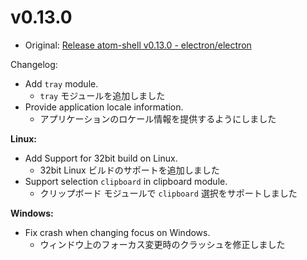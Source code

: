 # v0.13.0

* Original: [Release atom-shell v0.13.0 - electron/electron](https://github.com/electron/electron/releases/tag/v0.13.0)

Changelog:

* Add `tray` module.
  * `tray` モジュールを追加しました
* Provide application locale information.
  * アプリケーションのロケール情報を提供するようにしました

**Linux:**

* Add Support for 32bit build on Linux.
  * 32bit Linux ビルドのサポートを追加しました
* Support selection `clipboard` in clipboard module.
  * クリップボード モジュールで `clipboard` 選択をサポートしました

**Windows:**

* Fix crash when changing focus on Windows.
  * ウィンドウ上のフォーカス変更時のクラッシュを修正しました
